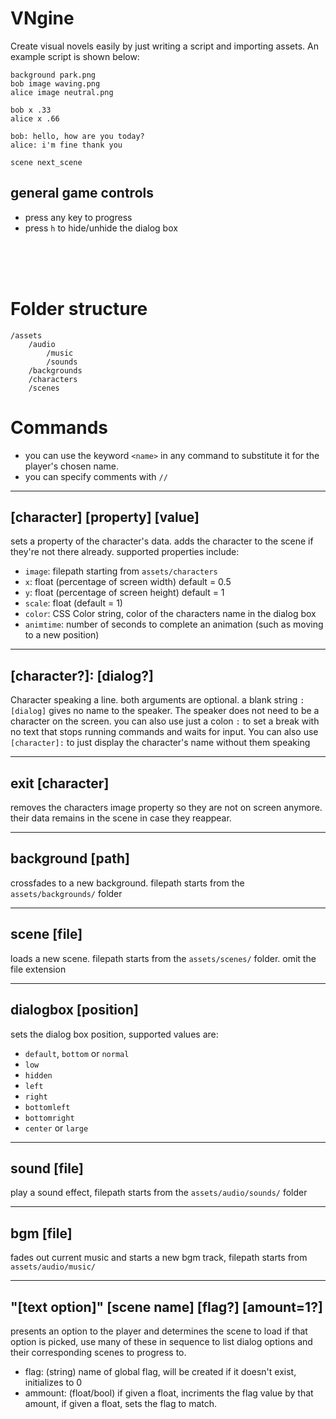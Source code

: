 # VNgine
Create visual novels easily by just writing a script and importing assets. An example script is shown below:

```
background park.png
bob image waving.png
alice image neutral.png

bob x .33
alice x .66

bob: hello, how are you today?
alice: i'm fine thank you 

scene next_scene
```


## general game controls
- press any key to progress
- press `h` to hide/unhide the dialog box
<br />
<br />
<br />

# Folder structure
```
/assets
    /audio
        /music
        /sounds
    /backgrounds
    /characters
    /scenes
```

# Commands
- you can use the keyword `<name>` in any command to substitute it for the player's chosen name.
- you can specify comments with `//`

---
## [character] [property] [value]
sets a property of the character's data. adds the character to the scene if they're not there already. supported properties include:
- `image`: filepath starting from `assets/characters` 
- `x`: float (percentage of screen width) default = 0.5
- `y`: float (percentage of screen height) default = 1
- `scale`: float (default = 1)
- `color`: CSS Color string, color of the characters name in the dialog box
- `animtime`: number of seconds to complete an animation (such as moving to a new position)

---

## [character?]: [dialog?]
Character speaking a line. both arguments are optional. a blank string `: [dialog]` gives no name to the speaker. The speaker does not need to be a character on the screen. you can also use just a colon `:` to set a break with no text that stops running commands and waits for input. You can also use `[character]:` to just display the character's name without them speaking

---
## exit [character]
removes the characters image property so they are not on screen anymore. their data remains in the scene in case they reappear.

---
## background [path]
crossfades to a new background. filepath starts from the `assets/backgrounds/` folder

---
## scene [file]
loads a new scene. filepath starts from the `assets/scenes/` folder. omit the file extension

---
## dialogbox [position]
sets the dialog box position, supported values are:
- `default`, `bottom` or `normal`
- `low`
- `hidden`
- `left`
- `right`
- `bottomleft`
- `bottomright`
- `center` or `large`

---
## sound [file]
play a sound effect, filepath starts from the `assets/audio/sounds/` folder

---
## bgm [file]
fades out current music and starts a new bgm track, filepath starts from `assets/audio/music/`

---
## "[text option]" [scene name] [flag?] [amount=1?]
presents an option to the player and determines the scene to load if that option is picked, use many of these in sequence to list dialog options and their corresponding scenes to progress to.
- flag: (string) name of global flag, will be created if it doesn't exist, initializes to 0
- ammount: (float/bool) if given a float, incriments the flag value by that amount, if given a float, sets the flag to match.
